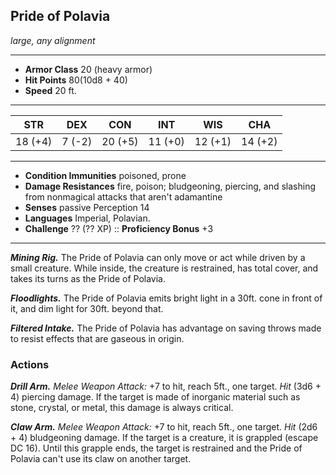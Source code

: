 ## Pride of Polavia
*large, any alignment*
___
- **Armor Class**  20 (heavy armor)
- **Hit Points**   80(10d8 + 40)
- **Speed**        20 ft.
___
|  STR  |  DEX  |  CON  |  INT  |  WIS  |  CHA  |
|:-----:|:-----:|:-----:|:-----:|:-----:|:-----:|
|18 (+4)|7 (-2)|20 (+5)|11 (+0)|12 (+1)|14 (+2)|
___
- **Condition Immunities**  poisoned, prone
- **Damage Resistances**    fire, poison; bludgeoning, piercing, and slashing from nonmagical attacks that aren't adamantine
- **Senses**                passive Perception 14
- **Languages**             Imperial, Polavian.
- **Challenge**             ?? (?? XP)	::	**Proficiency Bonus**  +3
___
***Mining Rig.*** The Pride of Polavia can only move or act while driven by a small creature. While inside, the creature is restrained, has total cover, and takes its turns as the Pride of Polavia.

***Floodlights.*** The Pride of Polavia emits bright light in a 30ft. cone in front of it, and dim light for 30ft. beyond that.

***Filtered Intake.*** The Pride of Polavia has advantage on saving throws made to resist effects that are gaseous in origin.


### Actions
***Drill Arm.*** *Melee Weapon Attack:* +7 to hit, reach 5ft., one target. *Hit* (3d6 + 4) piercing damage. If the target is made of inorganic material such as stone, crystal, or metal, this damage is always critical.

***Claw Arm.*** *Melee Weapon Attack:* +7 to hit, reach 5ft., one target. *Hit* (2d6 + 4) bludgeoning damage. If the target is a creature, it is grappled (escape DC 16). Until this grapple ends, the target is restrained and the Pride of Polavia can't use its claw on another target.
